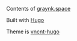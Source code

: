 Contents of [graynk.space](https://graynk.space)

Built with [Hugo](https://gohugo.io/)

Theme is [vncnt-hugo](https://themes.gohugo.io/vncnt-hugo/)